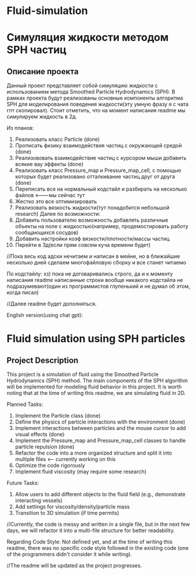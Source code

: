 # Fluid-simulation

# Симуляция жидкости методом SPH частиц

## Описание проекта
Данный проект представляет собой симуляцию жидкости с использованием метода Smoothed Particle Hydrodynamics (SPH). В рамках проекта будут реализованы основные компоненты алгоритма SPH для моделирования поведения жидкости(эту умную фразу я с чата гпт скопировал). Стоит отметить, что на момент написания readme мы симулируем жидкость в 2д.

Из планов:
1. Реализовать класс Particle (done)
2. Прописать физику взаимодействия частиц с окружающей средой (done)
3. Реализововать взаимодействие частиц с курсором мыши добавить всякие вау эффекты (done)
4. Реализовать класс Pressure_map и Pressure_map_cell, с помощью которых будет реализовано отталкивание частиц друг от друга (done)
5. Переписать все на нормальный кодстайл и разбирать на несколько файлов <---мы сейчас тут
6. Жестко это все оптимизировать
7. Реализовать вязкость жидкости(тут понадобится небольшой research)
Далее по возможности:
1. Добавить пользователю возможность добавлять различные объекты на поле с жидкостью(например, продемостировать работу сообщающихся сосудов)
2. Добавить настройки коэф вязкости/плотности/массы частиц
3. Перейти в 3д(если прям совсем куча времени будет)

//Пока весь код адски нечитаем и написан в мейне, но в ближайшие несколько дней сделаем многофайловую сборку и все станет читаемо

По кодстайлу:
хз) пока не договаривались строго, да и к моменту написания readme написанные строки вообще никакого кодстайла не подразумевают(один из программистов глупенький и не думал об этом, когда писал)

//Далее readme будет дополняться.

English version(using chat gpt):
# Fluid simulation using SPH particles

## Project Description
This project is a simulation of fluid using the Smoothed Particle Hydrodynamics (SPH) method. The main components of the SPH algorithm will be implemented for modeling fluid behavior in this project. It is worth noting that at the time of writing this readme, we are simulating fluid in 2D.

Planned Tasks:
1. Implement the Particle class (done)
2. Define the physics of particle interactions with the environment (done)
3. Implement interactions between particles and the mouse cursor to add visual effects (done)
4. Implement the Pressure_map and Pressure_map_cell classes to handle particle repulsion (done)
5. Refactor the code into a more organized structure and split it into multiple files <— currently working on this
6. Optimize the code rigorously
7. Implement fluid viscosity (may require some research)

Future Tasks:
1. Allow users to add different objects to the fluid field (e.g., demonstrate interacting vessels)
2. Add settings for viscosity/density/particle mass
3. Transition to 3D simulation (if time permits)

//Currently, the code is messy and written in a single file, but in the next few days, we will refactor it into a multi-file structure for better readability.

Regarding Code Style:
Not defined yet, and at the time of writing this readme, there was no specific code style followed in the existing code (one of the programmers didn't consider it while writing).

//The readme will be updated as the project progresses.
